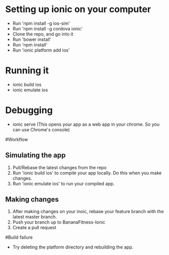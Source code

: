 # Setting up ionic on your computer
  - Run 'npm install -g ios-sim'
  - Run 'npm install -g cordova ionic'
  - Clone the repo, and go into it
  - Run 'bower install'
  - Run 'npm install'
  - Run 'ionic platform add ios'

# Running it
  - ionic build ios
  - ionic emulate ios
  
# Debugging
  - ionic serve (This opens your app as a web app in your chrome. So you can use Chrome's console)

#Workflow
## Simulating the app
  1. Pull/Rebase the latest changes from the repo
  3. Run 'ionic build ios' to compile your app locally. Do this when you make changes.
  4. Run 'ionic emulate ios' to run your compiled app.
  
## Making changes
  1. After making changes on your inoic, rebase your feature branch with the latest master branch.
  2. Push your branch up to BananaFitness-Ionic
  3. Create a pull request

#Build failure
  - Try deleting the platform directory and rebuilding the app.
